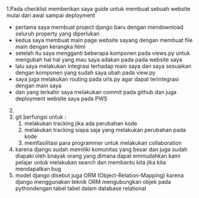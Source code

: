 1.Pada checklist memberikan saya guide untuk membuat sebuah website mulai dari awal sampai deployment
- pertama saya membuat project django baru dengan mendownload seluruh property yang diperlukan
- kedua saya membuat main page website sayang dengan membuat file main dengan kerangka html
- setelah itu saya mengganti beberapa komponen pada views.py untuk mengubah hal hal yang mau saya adakan pada pada website saya
- lalu saya melakukan integrasi terhadap main saya dan saya sesuaikan dengan komponen yang sudah saya ubah pada view.py
- saya juga melakukan routing pada urls.py agar dapat terintegrasi dengan main saya
- dan yang terkahir saya melakukan commit pada github dan juga deployment website saya pada PWS
2. 
3. git berfungsi untuk :
    1. melakukan tracking jika ada perubahan kode
    2. melakukan tracking siapa saja yang melakukan perubahan pada kode
    3. memfasilitasi para programmer untuk melakukan collaboration
4. karena django sudah memiliki komunitas yang besar dan juga sudah diapaki oleh bnayak orang yang dimana dapat emmudahkan kami pelajar untuk melakukan search dan membantu kita jika kita mendapatkan bug 
5. model django disebut juga ORM (Object-Relation-Mapping) karena django menggunakan teknik ORM mengubungkan objek pada pythondengan tabel tabel dalam database relational 

